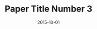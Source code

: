 ---
title: "Paper Title Number 3"
collection: publications
category: #manuscripts
permalink: /publication/2015-10-01-paper-title-number-3
excerpt: 'This paper is about the number 3. The number 4 is left for future work.'
date: 2015-10-01
venue: 'Journal 1'
paperurl: 'https://arthurwduart.github.io/arthur-duarte.github.io/files/artigo_infarto.pdf'
citation: 'Your Name, You. (2015). &quot;Paper Title Number 3.&quot; <i>Journal 1</i>. 1(3).'
---